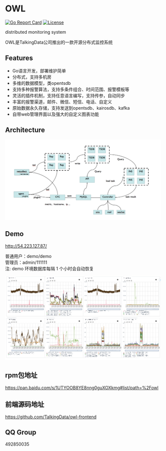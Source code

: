 ﻿# OWL
[![Go Report Card](https://goreportcard.com/badge/github.com/TalkingData/owl)](https://goreportcard.com/report/github.com/TalkingData/owl)
[![License](https://img.shields.io/badge/LICENSE-Apache2.0-ff69b4.svg)](http://www.apache.org/licenses/LICENSE-2.0.html)


distributed monitoring system

OWL是TalkingData公司推出的一款开源分布式监控系统

## Features

- Go语言开发，部署维护简单
- 分布式，支持多机房
- 多维的数据模型，类opentsdb
- 支持多种报警算法，支持多条件组合、时间范围、报警模板等
- 灵活的插件机制，支持任意语言编写，支持传参，自动同步
- 丰富的报警渠道，邮件、微信、短信、电话、自定义
- 原始数据永久存储，支持发送到opentsdb、kairosdb、kafka
- 自带web管理界面以及强大的自定义图表功能

## Architecture
![owl](./arch.png)


## Demo

http://54.223.127.87/

普通用户：demo/demo </br>
管理员：admin/111111 </br>
注: demo 环境数据库每隔 1 个小时会自动恢复

![demo](./doc/demo_1.png)

## rpm包地址
https://pan.baidu.com/s/1UTYOOB8YE8nng0guXOXkmg#list/path=%2Fowl

## 前端源码地址
https://github.com/TalkingData/owl-frontend

## QQ Group
492850035
